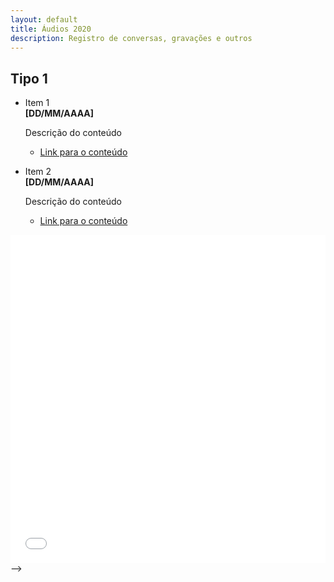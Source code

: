 ```yaml
---
layout: default
title: Áudios 2020
description: Registro de conversas, gravações e outros
---
```


<!-- 
Em href="" colocar dentro das aspas o link 
do arquivo seja no drive ou no próprio github
LEMBRE-SE SEMPRE DE TORNÁ-LO PÚBLICO
-->

## Tipo 1
<ul>
	<li>Item 1</li>
	<b>[DD/MM/AAAA]</b>
	<p>Descrição do conteúdo</p>
	<ul>
		<li><a href="" target="_blank">Link para o conteúdo</a></li>
	</ul>
	<p></p>
	<li>Item 2</li>
	<b>[DD/MM/AAAA]</b>
	<p>Descrição do conteúdo</p>
	<ul>
		<li><a href="" target="_blank">Link para o conteúdo</a></li>
	</ul>
</ul>

<!-->
<iframe id="igraph" scrolling="no" style="border:none;" seamless="seamless" src="./teste.html" height="525" width="100%"></iframe>
-->